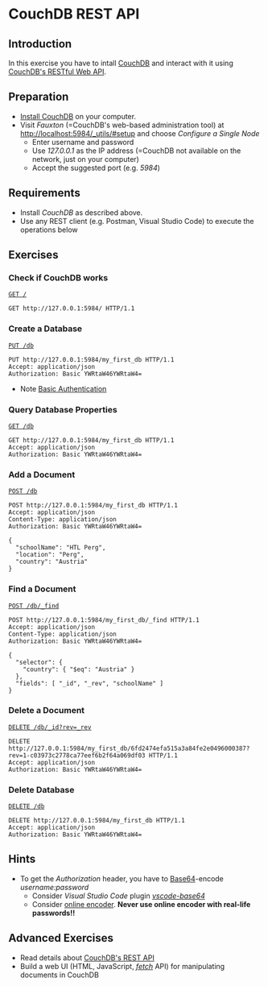 # CouchDB REST API

## Introduction

In this exercise you have to intall [CouchDB](http://couchdb.apache.org/#download) and interact with it using [CouchDB's RESTful Web API](http://docs.couchdb.org/en/2.1.0/api/index.html).

## Preparation

* [Install CouchDB](http://couchdb.apache.org/#download) on your computer.
* Visit *Fauxton* (=CouchDB's web-based administration tool) at [http://localhost:5984/_utils/#setup](http://localhost:5984/_utils/#setup) and choose *Configure a Single Node*
  * Enter username and password
  * Use *127.0.0.1* as the IP address (=CouchDB not available on the network, just on your computer)
  * Accept the suggested port (e.g. *5984*)


## Requirements

* Install *CouchDB* as described above.
* Use any REST client (e.g. Postman, Visual Studio Code) to execute the operations below


## Exercises

### Check if CouchDB works

[`GET /`](http://docs.couchdb.org/en/2.1.0/api/server/common.html)
```
GET http://127.0.0.1:5984/ HTTP/1.1
```

### Create a Database

[`PUT /db`](http://docs.couchdb.org/en/2.1.0/api/database/common.html)
```
PUT http://127.0.0.1:5984/my_first_db HTTP/1.1
Accept: application/json
Authorization: Basic YWRtaW46YWRtaW4=
```
* Note [Basic Authentication](https://developer.mozilla.org/en-US/docs/Web/HTTP/Authentication)


### Query Database Properties

[`GET /db`](http://docs.couchdb.org/en/2.1.0/api/database/common.html)
```
GET http://127.0.0.1:5984/my_first_db HTTP/1.1
Accept: application/json
Authorization: Basic YWRtaW46YWRtaW4=
```


### Add a Document

[`POST /db`](http://docs.couchdb.org/en/2.1.0/api/database/common.html)
```
POST http://127.0.0.1:5984/my_first_db HTTP/1.1
Accept: application/json
Content-Type: application/json
Authorization: Basic YWRtaW46YWRtaW4=

{
  "schoolName": "HTL Perg", 
  "location": "Perg", 
  "country": "Austria" 
}
```


### Find a Document

[`POST /db/_find`](http://docs.couchdb.org/en/2.1.0/api/database/find.html)
```
POST http://127.0.0.1:5984/my_first_db/_find HTTP/1.1
Accept: application/json
Content-Type: application/json
Authorization: Basic YWRtaW46YWRtaW4=

{
  "selector": { 
    "country": { "$eq": "Austria" } 
  }, 
  "fields": [ "_id", "_rev", "schoolName" ] 
}
```


### Delete a Document

[`DELETE /db/_id?rev=_rev`](http://docs.couchdb.org/en/2.1.0/api/document/common.html)
```
DELETE http://127.0.0.1:5984/my_first_db/6fd2474efa515a3a84fe2e0496000387?rev=1-c03973c2778ca77eef6b2f64a069df03 HTTP/1.1
Accept: application/json
Authorization: Basic YWRtaW46YWRtaW4=
```


### Delete Database

[`DELETE /db`](http://docs.couchdb.org/en/2.1.0/api/database/common.html)
```
DELETE http://127.0.0.1:5984/my_first_db HTTP/1.1
Accept: application/json
Authorization: Basic YWRtaW46YWRtaW4=
```


## Hints

* To get the *Authorization* header, you have to [Base64](https://en.wikipedia.org/wiki/Base64)-encode *username:password*
  * Consider *Visual Studio Code* plugin [*vscode-base64*](https://marketplace.visualstudio.com/items?itemName=adamhartford.vscode-base64)
  * Consider [online encoder](https://www.base64decode.org/). **Never use online encoder with real-life passwords!!**


## Advanced Exercises

* Read details about [CouchDB's REST API](http://docs.couchdb.org/en/2.1.0/api/index.html)
* Build a web UI (HTML, JavaScript, [*fetch*](https://developer.mozilla.org/en-US/docs/Web/API/GlobalFetch) API) for manipulating documents in CouchDB
